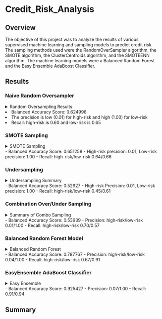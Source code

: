 # Credit_Risk_Analysis
## Overview
The objective of this project was to analyze the results of various supervised machine learning and sampling models to predict credit risk. The sampling methods used were the RandomOverSampler algorithm, the SMOTE algorithm, the ClusterCentroids algorithm, and the SMOTEENN algorithm. The machine learning models were a Balanced Random Forest and the Easy Ensemble AdaBoost Classifier.

## Results
### Naive Random Oversampler
<details>
  <summary>Random Oversampling Results</summary>
  
  ![Sumamry of Random Oversampling](https://github.com/dkristek/Credit_Risk_Analysis/blob/main/images/naive_random_sampling.png)
  </details
  
  - Balanced Accuracy Score: 0.624998
  - The precision is low (0.01) for high-risk and high (1.00) for low-risk
  - Recall: high-risk is 0.60 and low-risk is 0.65
 
### SMOTE Sampling
  <details>
  <summary> SMOTE Sampling</summary>
  
  ![Summary of SMOTE Sampling](https://github.com/dkristek/Credit_Risk_Analysis/blob/main/images/smote_sampling.png)
  </details>
  - Balanced Accuracy Score: 0.651258
  - High-risk precision: 0.01, Low-risk precision: 1.00
  - Recall: high-risk/low-risk 0.64/0.66

### Undersampling
  <details>
  <summary> Undersampling Summary</summary>
  
  ![Undersampling Summary](https://github.com/dkristek/Credit_Risk_Analysis/blob/main/images/undersampling.png)
  </details>
  - Balanced Accuracy Score: 0.52927
  - High-risk Precision: 0.01, Low-risk precision: 1.00 
  - Recall: high-risk/low-risk 0.45/0.61

### Combination Over/Under Sampling
  <details>
  <summary> Summary of Combo Sampling </summary>
  
  ![Combo Sampling Results Summary](https://github.com/dkristek/Credit_Risk_Analysis/blob/main/images/combo_over_under_sampling.png)
  </details>
  - Balanced Accuracy Score: 0.53939
  - Precision: high-risk/low-risk 0.01/1.00
  - Recall: high-risk/low-risk 0.70/0.57
 
 ### Balanced Random Forest Model
  <details>
  <summary>Balanced Random Forest</summary>
  
  ![Balanced Random Forest Summary of Results](https://github.com/dkristek/Credit_Risk_Analysis/blob/main/images/balanced_random_forest.png)
  </details>
  - Balanced Accuracy Score: 0.787767
  - Precision: high-risk/low-risk 0.04/1.00
  - Recall: high-risk/low-risk 0.67/0.91
  
### EasyEnsemble AdaBoost Classifier
  <details>
  <summary>Easy Ensemble</summary>
  
  ![EasyEnsemble AdaBoost results summary](https://github.com/dkristek/Credit_Risk_Analysis/blob/main/images/easy_ensemble_adaboost.png)
  </details>
  - Balanced Accuracy Score: 0.925427
  - Precision: 0.07/1.00
  - Recall: 0.91/0.94
 
 ## Summary
 
